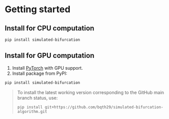 # Getting started

## Install for CPU computation

```bash
pip install simulated-bifurcation
```

## Install for GPU computation

1. Install [PyTorch](https://pytorch.org/get-started/locally/) with GPU support.
2. Install package from PyPI:

```bash
pip install simulated-bifurcation
```

> To install the latest working version corresponding to the GitHub main branch status, use:
> ```
> pip install git+https://github.com/bqth29/simulated-bifurcation-algorithm.git
> ```
